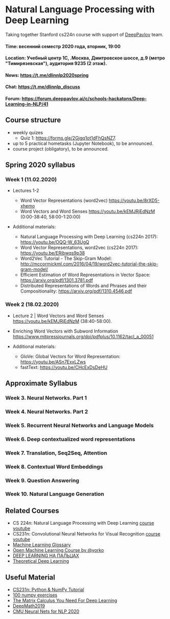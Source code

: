 # Natural Language Processing with Deep Learning
Taking together Stanford cs224n course with support of [DeepPavlov](https://deeppavlov.ai/) team.

#### Time: весенний семестр 2020 года, вторник, 19:00

#### Location: Учебный центр 1С, .Москва, Дмитровское шоссе, д.9 (метро "Тимирязевская"), аудитория 9235 (2 этаж).

#### News: https://t.me/dlinnlp2020spring

#### Chat: https://t.me/dlinnlp_discuss

#### Forum: https://forum.deeppavlov.ai/c/schools-hackatons/Deep-Learning-in-NLP/41

## Course structure

* weekly quizes
  * Quiz 1: https://forms.gle/2Gjgq1ot1dFhQsNZ7.
* up to 5 practical hometasks (Jupyter Notebook), to be announced.
* course project (obligatory), to be announced.

## Spring 2020 syllabus 

### Week 1 (11.02.2020)

* Lectures 1-2 
  * Word Vector Representations (word2vec) https://youtu.be/8rXD5-xhemo
  * Word Vectors and Word Senses https://youtu.be/kEMJRjEdNzM (0:00-38:40, 58:00-1:20:00)

* Additional materials:
  * Natural Language Processing with Deep Learning (cs224n 2017): https://youtu.be/OQQ-W_63UgQ
  * Word Vector Representations, word2vec (cs224n 2017): https://youtu.be/ERibwqs9p38
  * Word2Vec Tutorial - The Skip-Gram Model: http://mccormickml.com/2016/04/19/word2vec-tutorial-the-skip-gram-model/
  * Efficient Estimation of Word Representations in Vector Space: https://arxiv.org/pdf/1301.3781.pdf
  * Distributed Representations of Words and Phrases and their Compositionality: https://arxiv.org/pdf/1310.4546.pdf
 
### Week 2 (18.02.2020)
 
 * Lecture 2 | Word Vectors and Word Senses https://youtu.be/kEMJRjEdNzM (38:40-58:00).
 * Enriching Word Vectors with Subword Information https://www.mitpressjournals.org/doi/pdfplus/10.1162/tacl_a_00051
 
 * Additional materials:
    * GloVe: Global Vectors for Word Representation: https://youtu.be/ASn7ExxLZws
    * fastText: https://youtu.be/CHcExDsDeHU

## Approximate Syllabus
    
### Week 3. Neural Networks. Part 1
  
### Week 4. Neural Networks. Part 2
  
### Week 5. Recurrent Neural Networks and Language Models
  
### Week 6. Deep contextualized word representations
  
### Week 7. Translation, Seq2Seq, Attention

### Week 8. Contextual Word Embeddings

### Week 9. Question Answering

### Week 10. Natural Language Generation

## Related Courses
* CS 224n: Natural Language Processing with Deep Learning [course](http://web.stanford.edu/class/cs224n/) [youtube](https://www.youtube.com/playlist?list=PLoROMvodv4rOhcuXMZkNm7j3fVwBBY42z)
* CS231n: Convolutional Neural Networks for Visual Recognition [course](http://cs231n.stanford.edu/) [youtube](https://www.youtube.com/playlist?list=PL3FW7Lu3i5JvHM8ljYj-zLfQRF3EO8sYv)
* [Machine Learning Glossary](https://clck.ru/FFZ2x)
* [Open Machine Learning Course by @yorko](http://mlcourse.ai)
* [DEEP LEARNING НА ПАЛЬЦАХ](http://dlcourse.ai)
* [Theoretical Deep Learning](https://github.com/deepmipt/tdl4)

## Useful Material
* [CS231n: Python & NumPy Tutorial](https://clck.ru/FKKEy)
* [100 numpy exercises](http://github.com/rougier/numpy-100)
* [The Matrix Calculus You Need For Deep Learning](https://arxiv.org/abs/1802.01528)
* [DeepMath2019](https://www.youtube.com/playlist?list=PLWQvhvMdDChzsThHFe4lYAff3pu2m0v2H)
* [CMU Neural Nets for NLP 2020](https://www.youtube.com/playlist?list=PL8PYTP1V4I8CJ7nMxMC8aXv8WqKYwj-aJ)
